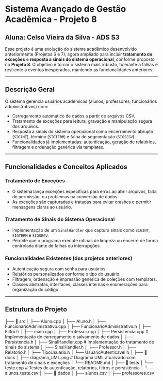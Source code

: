 # Sistema Avançado de Gestão Acadêmica - Projeto 8

## Aluna: Celso Vieira da Silva - ADS S3

Esse projeto é uma evolução do sistema acadêmico desenvolvido anteriormente (Projetos 6 e 7), agora ampliado para incluir **tratamento de exceções** e **resposta a sinais do sistema operacional**, conforme proposto no **Projeto 8**. O objetivo é tornar o sistema mais robusto, tolerante a falhas e resiliente a eventos inesperados, mantendo as funcionalidades anteriores.

---

## Descrição Geral

O sistema gerencia usuários acadêmicos (alunos, professores, funcionários administrativos) com:

- Carregamento automático de dados a partir de arquivos CSV.
- Tratamento de exceções para leitura, gravação e manipulação segura dos arquivos.
- Resposta a sinais do sistema operacional como encerramento abrupto (`SIGINT`), término (`SIGTERM`) e falha de segmentação (`SIGSEGV`).
- Funcionalidades já implementadas: autenticação, geração de relatórios, filtragem e ordenação genérica via templates.

---

## Funcionalidades e Conceitos Aplicados

### Tratamento de Exceções

- O sistema lança exceções específicas para erros ao abrir arquivos, falta de permissão, ou problemas na conversão de dados.
- As exceções são capturadas e tratadas para evitar crashes e permitir mensagens claras ao usuário.

### Tratamento de Sinais do Sistema Operacional

- Implementação de um `SinalHandler` que captura sinais como `SIGINT`, `SIGTERM` e `SIGSEGV`.
- Permite que o programa execute rotinas de limpeza ou encerre de forma controlada diante de falhas ou interrupções.

### Funcionalidades Existentes (dos projetos anteriores)

- Autenticação segura com senha para usuários.
- Relatórios personalizados conforme o tipo do usuário.
- Filtragem, ordenação e impressão genérica de coleções com templates.
- Classes abstratas, interfaces, classes internas e enumerações para organização do código.

---

## Estrutura do Projeto

├── 📁 src
│ ├── Aluno.cpp
│ ├── Aluno.h
│ ├── FuncionarioAdministrativo.cpp
│ ├── FuncionarioAdministrativo.h
│ ├── Filtro.h
│ ├── main.cpp
│ ├── Professor.cpp
│ ├── Persistencia.cpp # Implementação do carregamento e salvamento de dados
│ ├── Persistencia.h
│ ├── SinalHandler.cpp # Implementação do tratamento de sinais do sistema
│ ├── SinalHandler.h
│ ├── Professor.h
│ ├── Relatorio.h
│ ├── TipoUsuario.h
│ └── UsuarioAutenticavel.h
│
├── 📁 docs
│ ├── diagrama_UML.png # Diagrama UML atualizado com tratamento de sinais e exceções
│ └── README.md
│
├── 📁 tests
│ └── teste.cpp # Testes de autenticação, relatórios, filtros e persistência
│ └── alunos_teste.csv
│
├── 📁 dados
│ ├── alunos.csv
│ ├── professores.csv